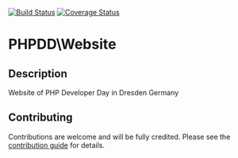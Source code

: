 [![Build Status](https://travis-ci.org/php-usergroup-dresden/phpdd.org.svg?branch=master)](https://travis-ci.org/php-usergroup-dresden/phpdd.org)
[![Coverage Status](https://coveralls.io/repos/github/php-usergroup-dresden/phpdd.org/badge.svg?branch=master)](https://coveralls.io/github/php-usergroup-dresden/phpdd.org?branch=master)

# PHPDD\Website

## Description

Website of PHP Developer Day in Dresden Germany

## Contributing

Contributions are welcome and will be fully credited. Please see the [contribution guide](.github/CONTRIBUTING.md) for details.


